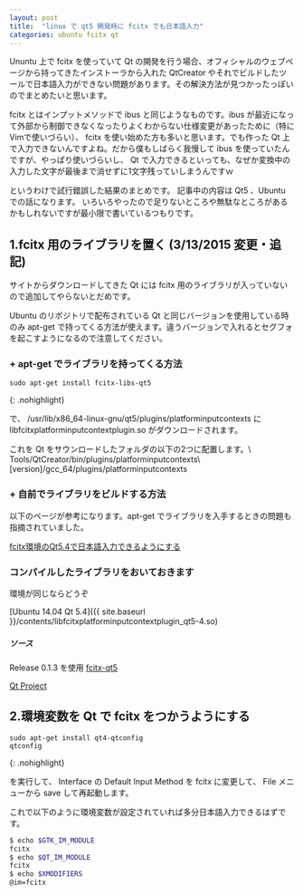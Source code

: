```yaml
---
layout: post
title:  "linux で qt5 開発時に fcitx でも日本語入力"
categories: ubuntu fcitx qt
---
```


Ununtu 上で fcitx を使っていて Qt の開発を行う場合、オフィシャルのウェブページから持ってきたインストーラから入れた QtCreator やそれでビルドしたツールで日本語入力ができない問題があります。その解決方法が見つかったっぽいのでまとめたいと思います。

fcitx とはインプットメソッドで ibus と同じようなものです。ibus が最近になって外部から制御できなくなったりよくわからない仕様変更があったために（特にVimで使いづらい）、 fcitx を使い始めた方も多いと思います。でも作った Qt 上で入力できないんですよね。だから僕もしばらく我慢して ibus を使っていたんですが、やっぱり使いづらいし、 Qt で入力できるといっても、なぜか変換中の入力した文字が最後まで消せずに1文字残っていしまうんですｗ

というわけで試行錯誤した結果のまとめです。
記事中の内容は Qt5 、Ubuntu での話になります。
いろいろやったので足りないところや無駄なところがあるかもしれないですが最小限で書いているつもりです。

1.fcitx 用のライブラリを置く (3/13/2015 変更・追記)
--------------------------

サイトからダウンロードしてきた Qt には fcitx 用のライブラリが入っていないので追加してやらないとだめです。

Ubuntu のリポジトリで配布されている Qt と同じバージョンを使用している時のみ apt-get で持ってくる方法が使えます。違うバージョンで入れるとセグフォを起こすようになるので注意してください。

### + apt-get でライブラリを持ってくる方法

~~~~
sudo apt-get install fcitx-libs-qt5
~~~~
{: .nohighlight}

で、 /usr/lib/x86_64-linux-gnu/qt5/plugins/platforminputcontexts に libfcitxplatforminputcontextplugin.so がダウンロードされます。

これを Qt をサウンロードしたフォルダの以下の2つに配置します。\\
Tools/QtCreator/bin/plugins/platforminputcontexts\\
[version]/gcc_64/plugins/platforminputcontexts

### + 自前でライブラリをビルドする方法

以下のページが参考になります。apt-get でライブラリを入手するときの問題も指摘されていました。

[fcitx環境のQt5.4で日本語入力できるようにする](http://blog.pyyoshi.com/2015/03/04/fcitxhuan-jing-noqt5-4deri-ben-yu-ru-li-dekiruyounisuru/)

### コンパイルしたライブラリをおいておきます

環境が同じならどうぞ

[Ubuntu 14.04 Qt 5.4]({{ site.baseurl }}/contents/libfcitxplatforminputcontextplugin_qt5-4.so)

##### ソース


Release 0.1.3 を使用 [fcitx-qt5](https://github.com/fcitx/fcitx-qt5)

[Qt Project](http://www.qt.io/)

2.環境変数を Qt で fcitx をつかうようにする
-----------------------------------------

~~~~
sudo apt-get install qt4-qtconfig
qtconfig
~~~~
{: .nohighlight}

を実行して、 Interface の Default Input Method を fcitx に変更して、 File メニューから save して再起動します。

これで以下のように環境変数が設定されていれば多分日本語入力できるはずです。

~~~~ bash
$ echo $GTK_IM_MODULE
fcitx
$ echo $QT_IM_MODULE
fcitx
$ echo $XMODIFIERS
@im=fcitx
~~~~

